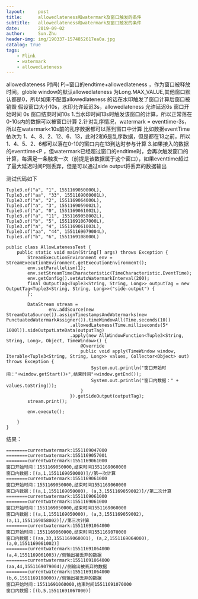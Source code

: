 ```yaml
---
layout:     post
title:      allowedlateness和watermark及窗口触发的条件
subtitle:   allowedlateness和watermark及窗口触发的条件
date:       2019-09-02
author:     Sun.Zhu
header-img: img/190337-1574852617ea0a.jpg
catalog: true
tags:
    - Flink
    - watermark
    - allowedLateness
---
```


allowedlateness  时间( P)=窗口的endtime+allowedlateness ，作为窗口被释放时间。globle window的默认allowedlateness 为Long.MAX_VALUE,其他窗口默认都是0，所以如果不配置allowedlateness 的话在水印触发了窗口计算后窗口被销毁
假设窗口大小10s，水印允许延迟3s，allowedlateness 允许延迟6s
窗口开始时间 0s
窗口结束时间10s
1.当水印时间13s时触发该窗口的计算，所以正常落在0-10s内的数据可以被窗口计算
2.针对乱序情况，watermark = eventtime-3s，所以在watermark<10s前的乱序数据都可以落到窗口中计算
比如数据eventTime依次为 1、4、8、2、12、6、13，此时2和6是乱序数据，但是都在13之前，所以1、4、5、2、6都可以落在0-10的窗口内在13到达时参与计算
3.如果接入的数据的eventtime<P ，但watermark已经超过窗口的endtime时，会再次触发窗口的计算，每满足一条触发一次（前提是该数据属于这个窗口），如果eventtime超过了最大延迟时间P则丢弃，但是可以通过side output将丢弃的数据输出


测试代码如下

```
Tuple3.of("a", "1", 1551169050000L),
Tuple3.of("aa", "33", 1551169060001L),
Tuple3.of("a", "2", 1551169064000L),
Tuple3.of("a", "3", 1551169059002L),
Tuple3.of("a", "0", 1551169061002L),
Tuple3.of("a", "11", 1551169058002L),
Tuple3.of("b", "5", 15511691067000L),
Tuple3.of("a", "4", 1551169061003L),
Tuple3.of("aa", "44", 1551169079004L),
Tuple3.of("b", "6", 1551169108000L)

public class AllowLatenessTest {
    public static void main(String[] args) throws Exception {
        StreamExecutionEnvironment env = StreamExecutionEnvironment.getExecutionEnvironment();
        env.setParallelism(1);
        env.setStreamTimeCharacteristic(TimeCharacteristic.EventTime);
        env.getConfig().setAutoWatermarkInterval(200);
        final OutputTag<Tuple3<String, String, Long>> outputTag = new OutputTag<Tuple3<String, String, Long>>("side-output") {
        };

        DataStream stream =
                env.addSource(new StreamDataSource()).assignTimestampsAndWatermarks(new PunctuatedWatermarkAssigner()).timeWindowAll(Time.seconds(10))
                        .allowedLateness(Time.milliseconds(5* 1000l)).sideOutputLateData(outputTag)
                        .apply(new AllWindowFunction<Tuple3<String, String, Long>, Object, TimeWindow>() {
                            @Override
                            public void apply(TimeWindow window, Iterable<Tuple3<String, String, Long>> values, Collector<Object> out) throws Exception {
                                System.out.println("窗口开始时间："+window.getStart()+",结束时间"+window.getEnd());
                                System.out.println("窗口内数据：" + values.toString());
                            }
                        }).getSideOutput(outputTag);
        stream.print();

        env.execute();

    }
}
```
结果：

```
========currentwatermark:1551169047000
========currentwatermark:1551169057001
========currentwatermark:1551169061000
窗口开始时间：1551169050000,结束时间1551169060000
窗口内数据：[(a,1,1551169050000)]//第一次计算
========currentwatermark:1551169061000
窗口开始时间：1551169050000,结束时间1551169060000
窗口内数据：[(a,1,1551169050000), (a,3,1551169059002)]//第二次计算
========currentwatermark:1551169061000
========currentwatermark:1551169061000
窗口开始时间：1551169050000,结束时间1551169060000
窗口内数据：[(a,1,1551169050000), (a,3,1551169059002), (a,11,1551169058002)]//第三次计算
========currentwatermark:15511691064000
窗口开始时间：1551169060000,结束时间1551169070000
窗口内数据：[(aa,33,1551169060001), (a,2,1551169064000), (a,0,1551169061002)]
========currentwatermark:15511691064000
(a,4,1551169061003)//侧输出被丢弃的数据
========currentwatermark:15511691064000
(aa,44,1551169079004)//侧输出被丢弃的数据
========currentwatermark:15511691064000
(b,6,1551169108000)//侧输出被丢弃的数据
窗口开始时间：15511691060000,结束时间15511691070000
窗口内数据：[(b,5,15511691067000)]
```

